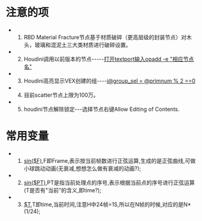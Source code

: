 # 注意的项

* 1. RBD Material Fracture节点基于材质破碎（更高层级的封装节点）对木头，玻璃和混泥土三大类材质进行破碎设置。

* 2. Houdini调用以前版本的节点-----[打开textport输入opadd -e "相应节点名"](https://blog.csdn.net/A13155283231/article/details/89151158)

* 3. Houdini高亮显示VEX创建的组----[i@group_sel = @primnum % 2 ==0](http://blog.sina.com.cn/s/blog_b11f872e0102xbr7.html)

* 4. 目前scatter节点上限为100万。

* 5. houdini节点解除锁定---选择节点右键Allow Editing of Contents.


# 常用变量

* 1. [sin($F)](),F即Frame,表示按当前帧数进行正弦运算,生成的是正弦曲线,可做小球跳动动画(无衰减,想想怎么做有衰减的动画?);

* 2. [sin($PT)](),PT是指当前处理点的序号,表示根据当前点的序号进行正弦运算(T是否有"当前"的含义,即time?);

* 3. [$T](),T即time,当前时间,注意H中24帧=1S,所以在N帧的时候,对应的是N*(1/24);
